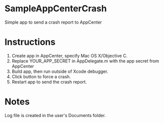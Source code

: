 # SampleAppCenterCrash
Simple app to send a crash report to AppCenter

# Instructions
1. Create app in AppCenter, specify Mac OS X/Objective C.
2. Replace YOUR_APP_SECRET in AppDelegate.m with the app secret from AppCenter
3. Build app, then run outside of Xcode debugger.
4. Click button to force a crash.
5. Restart app to send the crash report.

# Notes
Log file is created in the user's Documents folder.
